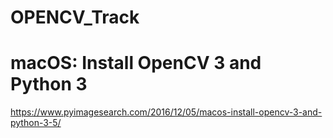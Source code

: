 # OPENCV_Track


# macOS: Install OpenCV 3 and Python 3
https://www.pyimagesearch.com/2016/12/05/macos-install-opencv-3-and-python-3-5/
